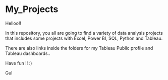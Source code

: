# My_Projects

Helloo!!

In this repository, you all are going to find a variety of data analysis projects that includes some projects with Excel, Power BI, SQL, Python and Tableau.

There are also links inside the folders for my Tableau Public profile and Tableau dashboards..

Have fun !! :)

Gul
